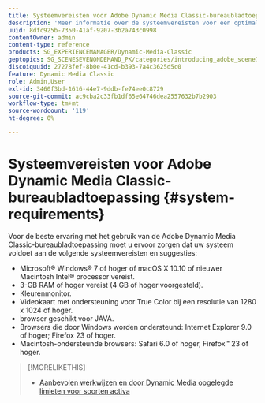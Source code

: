```yaml
---
title: Systeemvereisten voor Adobe Dynamic Media Classic-bureaubladtoepassing
description: 'Meer informatie over de systeemvereisten voor een optimale ervaring met Adobe Dynamic Media Classic. '
uuid: 8dfc925b-7350-41af-9207-3b2a743c0998
contentOwner: admin
content-type: reference
products: SG_EXPERIENCEMANAGER/Dynamic-Media-Classic
geptopics: SG_SCENESEVENONDEMAND_PK/categories/introducing_adobe_scene7
discoiquuid: 27278fef-8b0e-41cd-b393-7a4c3625d5c0
feature: Dynamic Media Classic
role: Admin,User
exl-id: 3460f3bd-1616-44e7-9ddb-fe74ee0c8729
source-git-commit: ac9cba2c33fb1df65e64746dea2557632b7b2903
workflow-type: tm+mt
source-wordcount: '119'
ht-degree: 0%

---
```


# Systeemvereisten voor Adobe Dynamic Media Classic-bureaubladtoepassing {#system-requirements}

Voor de beste ervaring met het gebruik van de Adobe Dynamic Media Classic-bureaubladtoepassing moet u ervoor zorgen dat uw systeem voldoet aan de volgende systeemvereisten en suggesties:

* Microsoft® Windows® 7 of hoger of macOS X 10.10 of nieuwer Macintosh Intel® processor vereist.
* 3-GB RAM of hoger vereist (4 GB of hoger voorgesteld).
* Kleurenmonitor.
* Videokaart met ondersteuning voor True Color bij een resolutie van 1280 x 1024 of hoger.
* browser geschikt voor JAVA.
* Browsers die door Windows worden ondersteund: Internet Explorer 9.0 of hoger; Firefox 23 of hoger.
* Macintosh-ondersteunde browsers: Safari 6.0 of hoger, Firefox™ 23 of hoger.

>[!MORELIKETHIS]
>
>* [Aanbevolen werkwijzen en door Dynamic Media opgelegde limieten voor soorten activa](/help/best-practices-enforced-limits.md)


